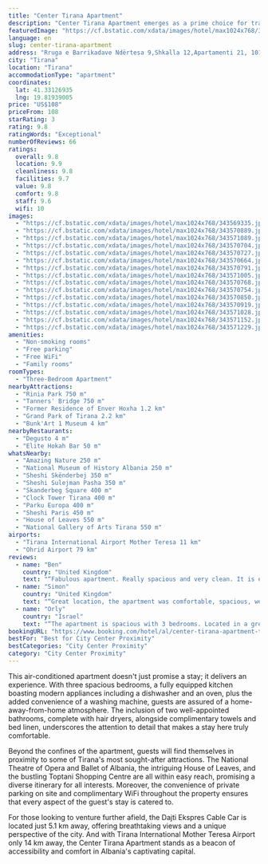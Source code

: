 ```yaml
---
title: "Center Tirana Apartment"
description: "Center Tirana Apartment emerges as a prime choice for travelers seeking the perfect blend of comfort and convenience in the heart of Albania's vibrant capital."
featuredImage: "https://cf.bstatic.com/xdata/images/hotel/max1024x768/343569335.jpg?k=7286fdaebc3beabaf2e0a3319950b6a11e2065c80975578f0b33d0fef19a26d1&o=&hp=1"
language: en
slug: center-tirana-apartment
address: "Rruga e Barrikadave Ndërtesa 9,Shkalla 12,Apartamenti 21, 1016 Tirana, Albania"
city: "Tirana"
location: "Tirana"
accommodationType: "apartment"
coordinates:
  lat: 41.33126935
  lng: 19.81939005
price: "US$108"
priceFrom: 108
starRating: 3
rating: 9.8
ratingWords: "Exceptional"
numberOfReviews: 66
ratings:
  overall: 9.8
  location: 9.9
  cleanliness: 9.8
  facilities: 9.7
  value: 9.8
  comfort: 9.8
  staff: 9.6
  wifi: 10
images:
  - "https://cf.bstatic.com/xdata/images/hotel/max1024x768/343569335.jpg?k=7286fdaebc3beabaf2e0a3319950b6a11e2065c80975578f0b33d0fef19a26d1&o=&hp=1"
  - "https://cf.bstatic.com/xdata/images/hotel/max1024x768/343570889.jpg?k=cdbb104a14402621bbf8f44e0a51c69f7dc9a52b5e961c40bd60aa0ea4bd35f1&o=&hp=1"
  - "https://cf.bstatic.com/xdata/images/hotel/max1024x768/343571089.jpg?k=501fc64dc08528e9fac1f5030d0dad13e098fb16e404d887e334692bbb806608&o=&hp=1"
  - "https://cf.bstatic.com/xdata/images/hotel/max1024x768/343570704.jpg?k=52b958721e2f0c7408922f12bbd302e17e9c6120139c66aef6933c4aeed12f1e&o=&hp=1"
  - "https://cf.bstatic.com/xdata/images/hotel/max1024x768/343570727.jpg?k=9d5c4b7b4d09db0a5448a472de0d64c8de640f7973df8ed3029aaf8208875dc0&o=&hp=1"
  - "https://cf.bstatic.com/xdata/images/hotel/max1024x768/343570664.jpg?k=64778b9b8620ee37bf48073bb21131f8fb4d1938d07a5048a74b77a19ca2d4de&o=&hp=1"
  - "https://cf.bstatic.com/xdata/images/hotel/max1024x768/343570791.jpg?k=f1f03258f012291b67fa672991ba908919200089648ee3408282a6d04264b217&o=&hp=1"
  - "https://cf.bstatic.com/xdata/images/hotel/max1024x768/343571005.jpg?k=f70e1d065596376a50a783449d9ecde2dd58f1c90ac46c16b8fca07fb98e5123&o=&hp=1"
  - "https://cf.bstatic.com/xdata/images/hotel/max1024x768/343570768.jpg?k=c4fb8da35c68de0ed98deeeaa8b8b6f321e157aa49f2571709193ee0f1f70554&o=&hp=1"
  - "https://cf.bstatic.com/xdata/images/hotel/max1024x768/343570754.jpg?k=c6214bac4c8db27aba5e857b9d0916926a8f958a6c70fd21a6968afbe6fbeb05&o=&hp=1"
  - "https://cf.bstatic.com/xdata/images/hotel/max1024x768/343570850.jpg?k=f6bdbdf71b0df2dc050c0f531d7c2ae1212cadd0f77e913e80e97ce147e74172&o=&hp=1"
  - "https://cf.bstatic.com/xdata/images/hotel/max1024x768/343570919.jpg?k=93c94943a6498b9682669684e14b3c87d281db8f8581551db3ba1c510e57348b&o=&hp=1"
  - "https://cf.bstatic.com/xdata/images/hotel/max1024x768/343571028.jpg?k=a02ee6a43bd6569f5407174e6313a190158a4d45f0aab29d81d1ce01cc7ccb91&o=&hp=1"
  - "https://cf.bstatic.com/xdata/images/hotel/max1024x768/343571152.jpg?k=db42b649412b29245b7915ab7acf6f360cafc22c2bcf02a238630533de2d9b3b&o=&hp=1"
  - "https://cf.bstatic.com/xdata/images/hotel/max1024x768/343571229.jpg?k=8444ecbb383586634a9518fd15805469f22064b59e280382bd70c53c01a96b43&o=&hp=1"
amenities:
  - "Non-smoking rooms"
  - "Free parking"
  - "Free WiFi"
  - "Family rooms"
roomTypes:
  - "Three-Bedroom Apartment"
nearbyAttractions:
  - "Rinia Park 750 m"
  - "Tanners' Bridge 750 m"
  - "Former Residence of Enver Hoxha 1.2 km"
  - "Grand Park of Tirana 2.2 km"
  - "Bunk'Art 1 Museum 4 km"
nearbyRestaurants:
  - "Degusto 4 m"
  - "Elite Hokah Bar 50 m"
whatsNearby:
  - "Amazing Nature 250 m"
  - "National Museum of History Albania 250 m"
  - "Sheshi Skënderbej 350 m"
  - "Sheshi Sulejman Pasha 350 m"
  - "Skanderbeg Square 400 m"
  - "Clock Tower Tirana 400 m"
  - "Parku Europa 400 m"
  - "Sheshi Paris 450 m"
  - "House of Leaves 550 m"
  - "National Gallery of Arts Tirana 550 m"
airports:
  - "Tirana International Airport Mother Teresa 11 km"
  - "Ohrid Airport 79 km"
reviews:
  - name: "Ben"
    country: "United Kingdom"
    text: "“Fabulous apartment. Really spacious and very clean. It is extremely well equipped. Lovely bathrooms with hot showers, air conditioning in all the room. Huge living area with fab kitchen and big TV with Netflix etc. Location is so convenient in the...”"
  - name: "Simon"
    country: "United Kingdom"
    text: "“Great location, the apartment was comfortable, spacious, well-equipped.”"
  - name: "Orly"
    country: "Israel"
    text: "“The apartment is spacious with 3 bedrooms. Located in a great location 5 minutes walk from the center. The owner of the apartment was excellent”"
bookingURL: "https://www.booking.com/hotel/al/center-tirana-apartment-tirana1.en-gb.html?aid=8035640"
bestFor: "Best for City Center Proximity"
bestCategories: "City Center Proximity"
category: "City Center Proximity"
---
```


This air-conditioned apartment doesn't just promise a stay; it delivers an experience. With three spacious bedrooms, a fully equipped kitchen boasting modern appliances including a dishwasher and an oven, plus the added convenience of a washing machine, guests are assured of a home-away-from-home atmosphere. The inclusion of two well-appointed bathrooms, complete with hair dryers, alongside complimentary towels and bed linen, underscores the attention to detail that makes a stay here truly comfortable.

Beyond the confines of the apartment, guests will find themselves in proximity to some of Tirana's most sought-after attractions. The National Theatre of Opera and Ballet of Albania, the intriguing House of Leaves, and the bustling Toptani Shopping Centre are all within easy reach, promising a diverse itinerary for all interests. Moreover, the convenience of private parking on site and complimentary WiFi throughout the property ensures that every aspect of the guest's stay is catered to.

For those looking to venture further afield, the Dajti Ekspres Cable Car is located just 5.1 km away, offering breathtaking views and a unique perspective of the city. And with Tirana International Mother Teresa Airport only 14 km away, the Center Tirana Apartment stands as a beacon of accessibility and comfort in Albania's captivating capital.
